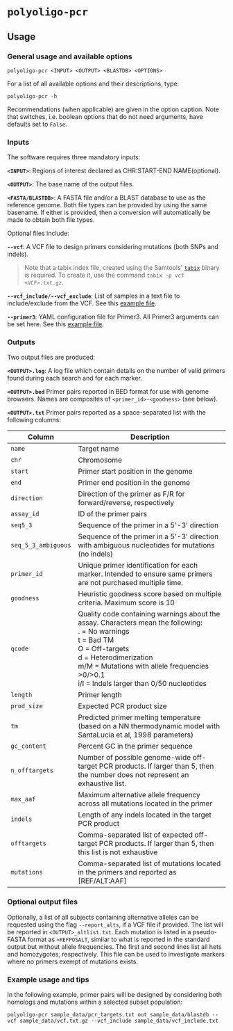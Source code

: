 # `polyoligo-pcr`

## Usage

### General usage and available options

```
polyoligo-pcr <INPUT> <OUTPUT> <BLASTDB> <OPTIONS>
```

For a list of all available options and their descriptions, type:

```
polyoligo-pcr -h
```

Recommendations (when applicable) are given in the option caption. Note that switches, i.e. boolean options that do not need arguments, have defaults set to `False`.

### Inputs
The software requires three mandatory inputs:

**`<INPUT>`**: Regions of interest declared as CHR:START-END NAME(optional).

**`<OUTPUT>`**: The base name of the output files.

**`<FASTA/BLASTDB>`**: A FASTA file and/or a BLAST database to use as the reference genome. Both file types can be provided by using the same basename. If either is provided, then a conversion will automatically be made to obtain both file types.

Optional files include:

**`--vcf`**: A VCF file to design primers considering mutations (both SNPs and indels).

> Note that a tabix index file, created using the Samtools' [`tabix`](http://www.htslib.org/doc/tabix.html) binary is required. To create it, use the command `tabix -p vcf <VCF>.txt.gz`.

**`--vcf_include/--vcf_exclude`**: List of samples in a text file to include/exclude from the VCF. See this [example file](sample_data/vcf_include.txt).

**`--primer3`**: YAML configuration file for Primer3. All Primer3 arguments can be set here. See this [example file](sample_data/primer3_example.yaml).

### Outputs
Two output files are produced:

**`<OUTPUT>.log`**: A log file which contain details on the number of valid primers found during each search and for each marker.

**`<OUTPUT>.bed`** Primer pairs reported in BED format for use with genome browsers. Names are composites of `<primer_id>-<goodness>` (see below).

**`<OUTPUT>.txt`** Primer pairs reported as a space-separated list with the following columns:

|Column|Description|
|---|---|
|`name`|Target name|
|`chr`|Chromosome|
|`start`|Primer start position in the genome|
|`end`|Primer end position in the genome|
|`direction`|Direction of the primer as F/R for forward/reverse, respectively|
|`assay_id`|ID of the primer pairs|
|`seq5_3`|Sequence of the primer in a 5'-3' direction|
|`seq_5_3_ambiguous`|Sequence of the primer in a 5'-3' direction with ambiguous nucleotides for mutations (no indels)|
|`primer_id`|Unique primer identification for each marker. Intended to ensure same primers are not purchased multiple time.|
|`goodness`|Heuristic goodness score based on multiple criteria. Maximum score is 10|
|`qcode`|Quality code containing warnings about the assay. Characters mean the following:<br>. =  No warnings <br>t = Bad TM<br>O = Off-targets<br>d = Heterodimerization<br>m/M = Mutations with allele frequencies >0/>0.1<br>i/I = Indels larger than 0/50 nucleotides|
|`length`|Primer length|
|`prod_size`|Expected PCR product size|
|`tm`|Predicted primer melting temperature (based on a NN thermodynamic model with SantaLucia et al, 1998 parameters)|
|`gc_content`|Percent GC in the primer sequence|
|`n_offtargets`|Number of possible genome-wide off-target PCR products. If larger than 5, then the number does not represent an exhaustive list.|
|`max_aaf`|Maximum alternative allele frequency across all mutations located in the primer|
|`indels`|Length of any indels located in the target PCR product|
|`offtargets`|Comma-separated list of expected off-target PCR products. If larger than 5, then this list is not exhaustive|
|`mutations`|Comma-separated list of mutations located in the primers and reported as [REF/ALT:AAF]|

### Optional output files
Optionally, a list of all subjects containing alternative alleles can be requested using the flag `--report_alts`, if a VCF file if provided. The list will be reported in `<OUTPUT>_altlist.txt`. Each mutation is listed in a pseudo-FASTA format as `>REFPOSALT`, similar to what is reported in the standard output but without allele frequencies. The first and second lines list all hets and homozygotes, respectively. This file can be used to investigate markers where no primers exempt of mutations exists.

### Example usage and tips
In the following example, primer pairs will be designed by considering both homologs and mutations within a selected subset population:

```
polyoligo-pcr sample_data/pcr_targets.txt out sample_data/blastdb --vcf sample_data/vcf.txt.gz --vcf_include sample_data/vcf_include.txt
```
